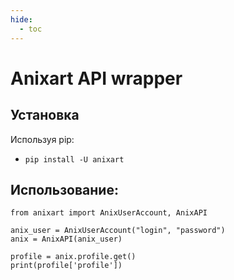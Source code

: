 ```yaml
---
hide:
  - toc
---
```

# Anixart API wrapper
## Установка

Используя pip:

* `pip install -U anixart`

## Использование:

```python3
from anixart import AnixUserAccount, AnixAPI

anix_user = AnixUserAccount("login", "password")
anix = AnixAPI(anix_user)

profile = anix.profile.get()
print(profile['profile'])
```